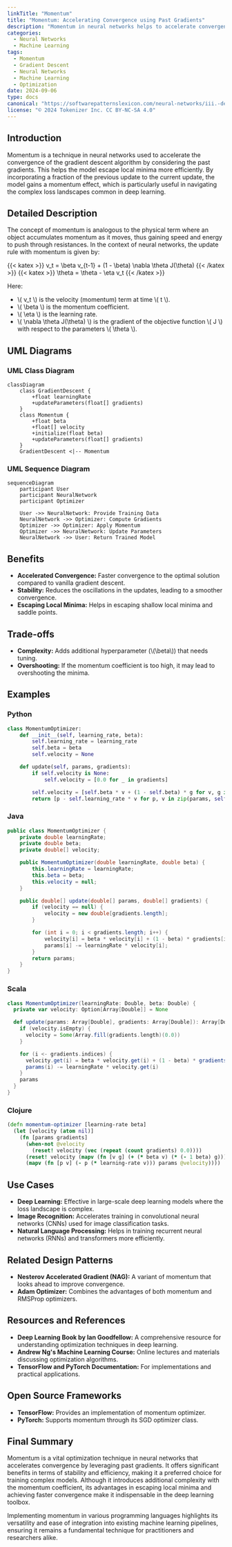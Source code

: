 ```yaml
---
linkTitle: "Momentum"
title: "Momentum: Accelerating Convergence using Past Gradients"
description: "Momentum in neural networks helps to accelerate convergence by taking past gradients into account, which aids in faster escape from local minima."
categories:
  - Neural Networks
  - Machine Learning
tags:
  - Momentum
  - Gradient Descent
  - Neural Networks
  - Machine Learning
  - Optimization
date: 2024-09-06
type: docs
canonical: "https://softwarepatternslexicon.com/neural-networks/iii.-deep-learning-patterns/2.-optimization-algorithms/momentum"
license: "© 2024 Tokenizer Inc. CC BY-NC-SA 4.0"
---
```


## Introduction
Momentum is a technique in neural networks used to accelerate the convergence of the gradient descent algorithm by considering the past gradients. This helps the model escape local minima more efficiently. By incorporating a fraction of the previous update to the current update, the model gains a momentum effect, which is particularly useful in navigating the complex loss landscapes common in deep learning.

## Detailed Description
The concept of momentum is analogous to the physical term where an object accumulates momentum as it moves, thus gaining speed and energy to push through resistances. In the context of neural networks, the update rule with momentum is given by:

{{< katex >}}
v_t = \beta v_{t-1} + (1 - \beta) \nabla \theta J(\theta)
{{< /katex >}}
{{< katex >}}
\theta = \theta - \eta v_t
{{< /katex >}}

Here:
- \\( v_t \\) is the velocity (momentum) term at time \\( t \\).
- \\( \beta \\) is the momentum coefficient.
- \\( \eta \\) is the learning rate.
- \\( \nabla \theta J(\theta) \\) is the gradient of the objective function \\( J \\) with respect to the parameters \\( \theta \\).

## UML Diagrams

### UML Class Diagram
```mermaid
classDiagram
    class GradientDescent {
        +float learningRate
        +updateParameters(float[] gradients)
    }
    class Momentum {
        +float beta
        +float[] velocity
        +initialize(float beta)
        +updateParameters(float[] gradients)
    }
    GradientDescent <|-- Momentum
```

### UML Sequence Diagram
```mermaid
sequenceDiagram
    participant User
    participant NeuralNetwork
    participant Optimizer

    User ->> NeuralNetwork: Provide Training Data
    NeuralNetwork ->> Optimizer: Compute Gradients
    Optimizer ->> Optimizer: Apply Momentum
    Optimizer ->> NeuralNetwork: Update Parameters
    NeuralNetwork ->> User: Return Trained Model
```

## Benefits
- **Accelerated Convergence:** Faster convergence to the optimal solution compared to vanilla gradient descent.
- **Stability:** Reduces the oscillations in the updates, leading to a smoother convergence.
- **Escaping Local Minima:** Helps in escaping shallow local minima and saddle points.

## Trade-offs
- **Complexity:** Adds additional hyperparameter (\\(\beta\\)) that needs tuning.
- **Overshooting:** If the momentum coefficient is too high, it may lead to overshooting the minima.

## Examples

### Python
```python
class MomentumOptimizer:
    def __init__(self, learning_rate, beta):
        self.learning_rate = learning_rate
        self.beta = beta
        self.velocity = None

    def update(self, params, gradients):
        if self.velocity is None:
            self.velocity = [0.0 for _ in gradients]

        self.velocity = [self.beta * v + (1 - self.beta) * g for v, g in zip(self.velocity, gradients)]
        return [p - self.learning_rate * v for p, v in zip(params, self.velocity)]
```

### Java
```java
public class MomentumOptimizer {
    private double learningRate;
    private double beta;
    private double[] velocity;

    public MomentumOptimizer(double learningRate, double beta) {
        this.learningRate = learningRate;
        this.beta = beta;
        this.velocity = null;
    }

    public double[] update(double[] params, double[] gradients) {
        if (velocity == null) {
            velocity = new double[gradients.length];
        }

        for (int i = 0; i < gradients.length; i++) {
            velocity[i] = beta * velocity[i] + (1 - beta) * gradients[i];
            params[i] -= learningRate * velocity[i];
        }
        return params;
    }
}
```

### Scala
```scala
class MomentumOptimizer(learningRate: Double, beta: Double) {
  private var velocity: Option[Array[Double]] = None

  def update(params: Array[Double], gradients: Array[Double]): Array[Double] = {
    if (velocity.isEmpty) {
      velocity = Some(Array.fill(gradients.length)(0.0))
    }

    for (i <- gradients.indices) {
      velocity.get(i) = beta * velocity.get(i) + (1 - beta) * gradients(i)
      params(i) -= learningRate * velocity.get(i)
    }
    params
  }
}
```

### Clojure
```clojure
(defn momentum-optimizer [learning-rate beta]
  (let [velocity (atom nil)]
    (fn [params gradients]
      (when-not @velocity
        (reset! velocity (vec (repeat (count gradients) 0.0))))
      (reset! velocity (mapv (fn [v g] (+ (* beta v) (* (- 1 beta) g))) @velocity gradients))
      (mapv (fn [p v] (- p (* learning-rate v))) params @velocity))))
```

## Use Cases
- **Deep Learning:** Effective in large-scale deep learning models where the loss landscape is complex.
- **Image Recognition:** Accelerates training in convolutional neural networks (CNNs) used for image classification tasks.
- **Natural Language Processing:** Helps in training recurrent neural networks (RNNs) and transformers more efficiently.

## Related Design Patterns
- **Nesterov Accelerated Gradient (NAG):** A variant of momentum that looks ahead to improve convergence.
- **Adam Optimizer:** Combines the advantages of both momentum and RMSProp optimizers.

## Resources and References
- **Deep Learning Book by Ian Goodfellow:** A comprehensive resource for understanding optimization techniques in deep learning.
- **Andrew Ng's Machine Learning Course:** Online lectures and materials discussing optimization algorithms.
- **TensorFlow and PyTorch Documentation:** For implementations and practical applications.

## Open Source Frameworks
- **TensorFlow:** Provides an implementation of momentum optimizer.
- **PyTorch:** Supports momentum through its SGD optimizer class.

## Final Summary
Momentum is a vital optimization technique in neural networks that accelerates convergence by leveraging past gradients. It offers significant benefits in terms of stability and efficiency, making it a preferred choice for training complex models. Although it introduces additional complexity with the momentum coefficient, its advantages in escaping local minima and achieving faster convergence make it indispensable in the deep learning toolbox. 

Implementing momentum in various programming languages highlights its versatility and ease of integration into existing machine learning pipelines, ensuring it remains a fundamental technique for practitioners and researchers alike.
